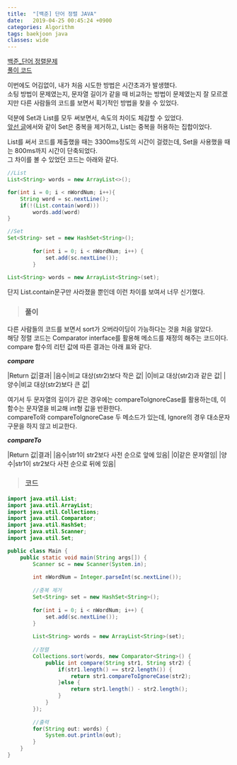 ```yaml
---
title:  "[백준] 단어 정렬 JAVA"
date:   2019-04-25 00:45:24 +0900
categories: Algorithm
tags: baekjoon java
classes: wide
---
```


[백준_단어 정렬문제](https://www.acmicpc.net/problem/1181)  
[풀이 코드](https://github.com/2ssue/Algorithm/blob/master/Baekjoon/1181.java)  
  
이번에도 어김없이, 내가 처음 시도한 방법은 시간초과가 발생했다.  
소팅 방법이 문제였는지, 문자열 길이가 같을 때 비교하는 방법이 문제였는지 잘 모르겠지만 다른 사람들의 코드를 보면서 획기적인 방법을 찾을 수 있었다.  
  
덕분에 Set과 List를 모두 써보면서, 속도의 차이도 체감할 수 있었다.  
[앞선 글](https://2ssue.github.io/programming_knowledge/190424_PJI/)에서와 같이 Set은 중복을 제거하고, List는 중복을 허용하는 집합이었다.  
  
List를 써서 코드를 제출했을 때는 3300ms정도의 시간이 걸렸는데, Set을 사용했을 때는 800ms까지 시간이 단축되었다.  
그 차이를 볼 수 있었던 코드는 아래와 같다. 
  
```java
//List
List<String> words = new ArrayList<>();

for(int i = 0; i < nWordNum; i++){
	String word = sc.nextLine();
	if(!(List.contain(word))) 
		words.add(word)
}

//Set
Set<String> set = new HashSet<String>();
		
		for(int i = 0; i < nWordNum; i++) {
			set.add(sc.nextLine());
		}
		
List<String> words = new ArrayList<String>(set);
```
  
단지 List.contain문구만 사라졌을 뿐인데 이런 차이를 보여서 너무 신기했다.  

> ### 풀이

다른 사람들의 코드를 보면서 sort가 오버라이딩이 가능하다는 것을 처음 알았다.  
해당 정렬 코드는 Comparator interface를 활용해 메소드를 재정의 해주는 코드이다.  
compare 함수의 리턴 값에 따른 결과는 아래 표와 같다.  
  
_**compare**_

|Return 값|결과|
|음수|비교 대상(str2)보다 작은 값|
|0|비교 대상(str2)과 같은 값|
|양수|비교 대상(str2)보다 큰 값|
  
여기서 두 문자열의 길이가 같은 경우에는 compareToIgnoreCase를 활용하는데, 이 함수는 문자열을 비교해 int형 값을 반환한다.  
compareTo와 compareToIgnoreCase 두 메소드가 있는데, Ignore의 경우 대소문자 구문을 하지 않고 비교한다.  
  
_**compareTo**_

|Return 값|결과|
|음수|str1이 str2보다 사전 순으로 앞에 있음|
|0|같은 문자열임|
|양수|str1이 str2보다 사전 순으로 뒤에 있음|
  
> ### 코드

```java
import java.util.List;
import java.util.ArrayList;
import java.util.Collections;
import java.util.Comparator;
import java.util.HashSet;
import java.util.Scanner;
import java.util.Set;

public class Main {
	public static void main(String args[]) {
		Scanner sc = new Scanner(System.in);
		
		int nWordNum = Integer.parseInt(sc.nextLine());
		
		//중복 제거
		Set<String> set = new HashSet<String>();
		
		for(int i = 0; i < nWordNum; i++) {
			set.add(sc.nextLine());
		}
		
		List<String> words = new ArrayList<String>(set);
		
		//정렬
		Collections.sort(words, new Comparator<String>() {
			public int compare(String str1, String str2) {
				if(str1.length() == str2.length()) {
					return str1.compareToIgnoreCase(str2);
				}else {
					return str1.length() - str2.length();
				}
			}
		});
		
		//출력
		for(String out: words) {
			System.out.println(out);
		}
	}
}
```